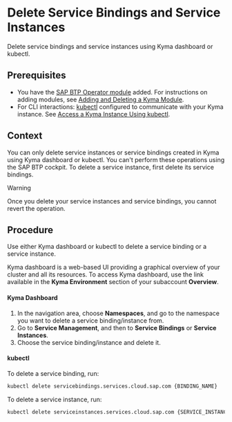 # Delete Service Bindings and Service Instances

Delete service bindings and service instances using Kyma dashboard or kubectl.

## Prerequisites

* You have the [SAP BTP Operator module](README.md) added. For instructions on adding modules, see [Adding and Deleting a Kyma Module](https://help.sap.com/docs/btp/sap-business-technology-platform/enable-and-disable-kyma-module).
* For CLI interactions: [kubectl](https://kubernetes.io/docs/tasks/tools/) configured to communicate with your Kyma instance. See [Access a Kyma Instance Using kubectl](https://help.sap.com/docs/btp/sap-business-technology-platform/access-kyma-instance-using-kubectl?version=Cloud).

## Context

You can only delete service instances or service bindings created in Kyma using Kyma dashboard or kubectl. You can't perform these operations using the SAP BTP cockpit. To delete a service instance, first delete its service bindings.

> [!WARNING]
> Once you delete your service instances and service bindings, you cannot revert the operation.

## Procedure

Use either Kyma dashboard or kubectl to delete a service binding or a service instance.

Kyma dashboard is a web-based UI providing a graphical overview of your cluster and all its resources.
To access Kyma dashboard, use the link available in the **Kyma Environment** section of your subaccount **Overview**.

<!-- tabs:start -->
#### **Kyma Dashboard**

1. In the navigation area, choose **Namespaces**, and go to the namespace you want to delete a service binding/instance from.
2. Go to **Service Management**, and then to **Service Bindings** or **Service Instances**.
3. Choose the service binding/instance and delete it.

#### **kubectl**

To delete a service binding, run:

```bash
kubectl delete servicebindings.services.cloud.sap.com {BINDING_NAME}
```

To delete a service instance, run:

```bash
kubectl delete serviceinstances.services.cloud.sap.com {SERVICE_INSTANCE_NAME}
```
<!-- tabs:end -->
